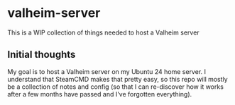# valheim-server
This is a WIP collection of things needed to host a Valheim server

## Initial thoughts
My goal is to host a Valheim server on my Ubuntu 24 home server. I understand that SteamCMD makes that pretty easy, so this repo will mostly be a collection of notes and config (so that I can re-discover how it works after a few months have passed and I've forgotten everything).


